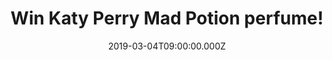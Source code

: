 ---
campaign-uuid: "c-8262a3fe-5eb7-4998-a998-a94e089798f0"
type: "Preview"
category: "Gifts"
date: "2019-03-04T09:00:00.000Z"
end-date: "2019-04-04T23:59:00.000Z"
disable-form: false
is_promoted: false
has_entry_page: true
title: "Win Katy Perry Mad Potion perfume!"
competition-description: "<p>The lady of the moment, Katy Perry is a global success\
  \ story and now with a wink and a smile, she introduces her magical new perfume\
  \ for women, Mad Potion. A light hearted and playful scent, the striking new fragrance\
  \ embraces Katy's fantastical side, inviting you to work your magic!</p>\n<p>Want\
  \ to embrace you magical side? Click below for a chance to win.</p>\n"
hero-header: "Win Katy Perry Mad Potion perfume!"
terms-confirmation: "N/A"
banner-img: "https://assets.expresslyapp.com/asset-601fd00c-53be-492a-a455-87ffa9236676.jpg"
logo-left-href: "http://club.expressly.io"
logo-left-image: "https://assets.expresslyapp.com/asset-c1d464b9-bb16-4a08-baf1-12a7e3c67d72.jpg"
logo-left-title: "Expressly Club"
bg-image-hero: "https://assets.expresslyapp.com/asset-96162b59-b835-4d6f-a617-2969b4f59cff.jpg"
bg-image-first: "https://assets.expresslyapp.com/asset-e39963e5-bebe-42db-ba9c-7536eb2692d4.jpg"
section1-content: "<p>Perfect for every occasion, the spellbinding scent is set to\
  \ charm whether worn day or night. An oriental musk, Mad Potion is rich with seductive\
  \ vanillas and a duo of glowing amber and jasmine petals providing a twist of mysterious\
  \ and playful fun. Inspired by a mesmerising potion, it features a frosted round\
  \ potion bottle with a bright purple juice to add a touch of unexpected madness!</p>\n\
  <p>Katy Perry fragrances celebrate her unbridled artistic vision with addictive\
  \ scents, each capturing different facets of her unique personality. Enter the form\
  \ below for a chance to win and get ready to stand out anywhere with this gorgeous,\
  \ nice and fruity perfume from Katy Perry.</p>\n<p>Good luck!</p>\n"
entry-title: "Win Katy Perry Mad Potion perfume!"
entry-content: "<p>Enter the draw to win Katy Perry Mad Potion perfume by entering\
  \ below before 23:59 on 4th of April 2019.\n\_</p>\n"
has-winner: false
prize-description: "Katy Perry Mad Potion perfume."
country-restrictions:
- "GB"
---